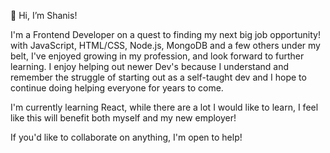 👋 Hi, I’m Shanis!

I'm a Frontend Developer on a quest to finding my next big job opportunity!
with JavaScript, HTML/CSS, Node.js, MongoDB and a few others under my belt, I've enjoyed growing in my profession, and look forward to further learning. I enjoy helping out newer Dev's because I understand and remember the struggle of starting out as a self-taught dev and I hope to continue doing helping everyone for years to come.

I'm currently learning React, while there are a lot I would like to learn, I feel like this will benefit both myself and my new employer!

If you'd like to collaborate on anything, I'm open to help!

<!---
SF-codes/SF-codes is a ✨ special ✨ repository because its `README.md` (this file) appears on your GitHub profile.
You can click the Preview link to take a look at your changes.
--->
